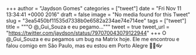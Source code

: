 
+++
author = "Jaydson Gomes"
categories = ["tweet"]
date = "Fri Nov 11 13:34:41 +0000 2016"
draft = false
image = "No media found for this Tweet"
slug = "3ea5450bf11535d7338b0e6582a234ae74e714ee"
tags = ["tweet"]
title = """O @_Gui_Souza e eu pegamo..."""
tweet = true
tweet_url = "https://twitter.com/jaydson/status/797070043079122944"
+++
O @_Gui_Souza e eu pegamos um bug na Matrix hoje. Ele me encontrou e falou comigo em São Paulo, mas eu estou em Porto Alegre 🚀🍌👓
